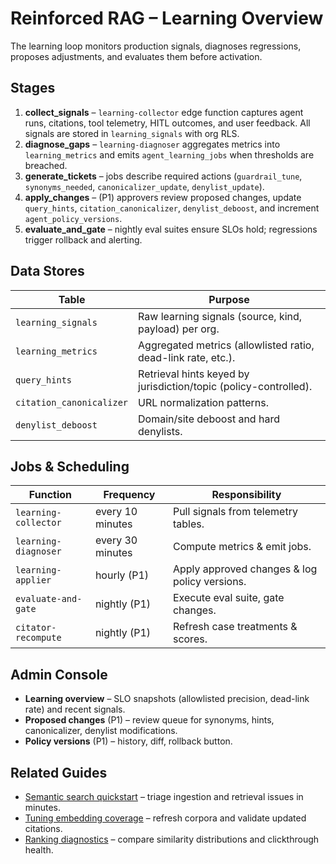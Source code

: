 # Reinforced RAG – Learning Overview

The learning loop monitors production signals, diagnoses regressions, proposes adjustments, and evaluates them before activation.

## Stages

1. **collect_signals** – `learning-collector` edge function captures agent runs, citations, tool telemetry, HITL outcomes, and user feedback. All signals are stored in `learning_signals` with org RLS.
2. **diagnose_gaps** – `learning-diagnoser` aggregates metrics into `learning_metrics` and emits `agent_learning_jobs` when thresholds are breached.
3. **generate_tickets** – jobs describe required actions (`guardrail_tune`, `synonyms_needed`, `canonicalizer_update`, `denylist_update`).
4. **apply_changes** – (P1) approvers review proposed changes, update `query_hints`, `citation_canonicalizer`, `denylist_deboost`, and increment `agent_policy_versions`.
5. **evaluate_and_gate** – nightly eval suites ensure SLOs hold; regressions trigger rollback and alerting.

## Data Stores

| Table | Purpose |
| --- | --- |
| `learning_signals` | Raw learning signals (source, kind, payload) per org. |
| `learning_metrics` | Aggregated metrics (allowlisted ratio, dead-link rate, etc.). |
| `query_hints` | Retrieval hints keyed by jurisdiction/topic (policy-controlled). |
| `citation_canonicalizer` | URL normalization patterns. |
| `denylist_deboost` | Domain/site deboost and hard denylists. |

## Jobs & Scheduling

| Function | Frequency | Responsibility |
| --- | --- | --- |
| `learning-collector` | every 10 minutes | Pull signals from telemetry tables. |
| `learning-diagnoser` | every 30 minutes | Compute metrics & emit jobs. |
| `learning-applier` | hourly (P1) | Apply approved changes & log policy versions. |
| `evaluate-and-gate` | nightly (P1) | Execute eval suite, gate changes. |
| `citator-recompute` | nightly (P1) | Refresh case treatments & scores. |

## Admin Console

- **Learning overview** – SLO snapshots (allowlisted precision, dead-link rate) and recent signals.
- **Proposed changes** (P1) – review queue for synonyms, hints, canonicalizer, denylist modifications.
- **Policy versions** (P1) – history, diff, rollback button.

## Related Guides

- [Semantic search quickstart](./LEARNING_SEMANTIC_SEARCH.md#quickstart) – triage ingestion and retrieval issues in minutes.
- [Tuning embedding coverage](./LEARNING_SEMANTIC_SEARCH.md#tune-embedding-coverage) – refresh corpora and validate updated citations.
- [Ranking diagnostics](./LEARNING_SEMANTIC_SEARCH.md#ranking-diagnostics) – compare similarity distributions and clickthrough health.

